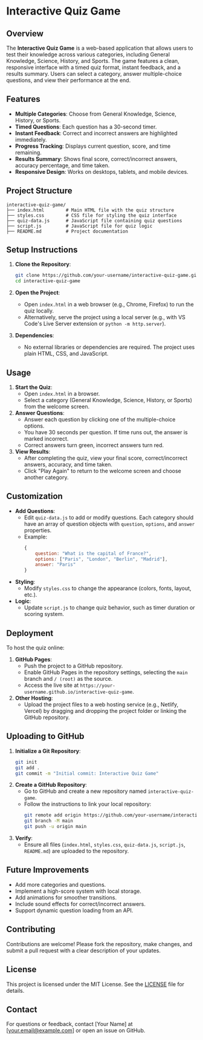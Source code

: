 # Interactive Quiz Game

## Overview
The **Interactive Quiz Game** is a web-based application that allows users to test their knowledge across various categories, including General Knowledge, Science, History, and Sports. The game features a clean, responsive interface with a timed quiz format, instant feedback, and a results summary. Users can select a category, answer multiple-choice questions, and view their performance at the end.

## Features
- **Multiple Categories**: Choose from General Knowledge, Science, History, or Sports.
- **Timed Questions**: Each question has a 30-second timer.
- **Instant Feedback**: Correct and incorrect answers are highlighted immediately.
- **Progress Tracking**: Displays current question, score, and time remaining.
- **Results Summary**: Shows final score, correct/incorrect answers, accuracy percentage, and time taken.
- **Responsive Design**: Works on desktops, tablets, and mobile devices.

## Project Structure
```
interactive-quiz-game/
├── index.html        # Main HTML file with the quiz structure
├── styles.css        # CSS file for styling the quiz interface
├── quiz-data.js      # JavaScript file containing quiz questions
├── script.js         # JavaScript file for quiz logic
├── README.md         # Project documentation
```

## Setup Instructions
1. **Clone the Repository**:
   ```bash
   git clone https://github.com/your-username/interactive-quiz-game.git
   cd interactive-quiz-game
   ```

2. **Open the Project**:
   - Open `index.html` in a web browser (e.g., Chrome, Firefox) to run the quiz locally.
   - Alternatively, serve the project using a local server (e.g., with VS Code's Live Server extension or `python -m http.server`).

3. **Dependencies**:
   - No external libraries or dependencies are required. The project uses plain HTML, CSS, and JavaScript.

## Usage
1. **Start the Quiz**:
   - Open `index.html` in a browser.
   - Select a category (General Knowledge, Science, History, or Sports) from the welcome screen.
2. **Answer Questions**:
   - Answer each question by clicking one of the multiple-choice options.
   - You have 30 seconds per question. If time runs out, the answer is marked incorrect.
   - Correct answers turn green, incorrect answers turn red.
3. **View Results**:
   - After completing the quiz, view your final score, correct/incorrect answers, accuracy, and time taken.
   - Click "Play Again" to return to the welcome screen and choose another category.

## Customization
- **Add Questions**:
  - Edit `quiz-data.js` to add or modify questions. Each category should have an array of question objects with `question`, `options`, and `answer` properties.
  - Example:
    ```javascript
    {
        question: "What is the capital of France?",
        options: ["Paris", "London", "Berlin", "Madrid"],
        answer: "Paris"
    }
    ```
- **Styling**:
  - Modify `styles.css` to change the appearance (colors, fonts, layout, etc.).
- **Logic**:
  - Update `script.js` to change quiz behavior, such as timer duration or scoring system.

## Deployment
To host the quiz online:
1. **GitHub Pages**:
   - Push the project to a GitHub repository.
   - Enable GitHub Pages in the repository settings, selecting the `main` branch and `/ (root)` as the source.
   - Access the live site at `https://your-username.github.io/interactive-quiz-game`.
2. **Other Hosting**:
   - Upload the project files to a web hosting service (e.g., Netlify, Vercel) by dragging and dropping the project folder or linking the GitHub repository.

## Uploading to GitHub
1. **Initialize a Git Repository**:
   ```bash
   git init
   git add .
   git commit -m "Initial commit: Interactive Quiz Game"
   ```
2. **Create a GitHub Repository**:
   - Go to GitHub and create a new repository named `interactive-quiz-game`.
   - Follow the instructions to link your local repository:
     ```bash
     git remote add origin https://github.com/your-username/interactive-quiz-game.git
     git branch -M main
     git push -u origin main
     ```
3. **Verify**:
   - Ensure all files (`index.html`, `styles.css`, `quiz-data.js`, `script.js`, `README.md`) are uploaded to the repository.

## Future Improvements
- Add more categories and questions.
- Implement a high-score system with local storage.
- Add animations for smoother transitions.
- Include sound effects for correct/incorrect answers.
- Support dynamic question loading from an API.

## Contributing
Contributions are welcome! Please fork the repository, make changes, and submit a pull request with a clear description of your updates.

## License
This project is licensed under the MIT License. See the [LICENSE](LICENSE) file for details.

## Contact
For questions or feedback, contact [Your Name] at [your.email@example.com] or open an issue on GitHub.